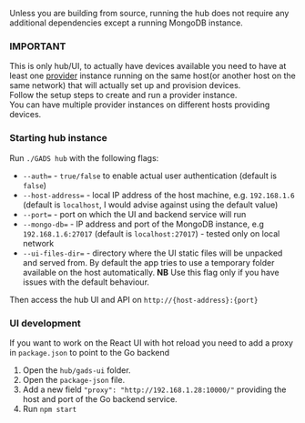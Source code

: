 
Unless you are building from source, running the hub does not require any additional dependencies except a running MongoDB instance.

### IMPORTANT
This is only hub/UI, to actually have devices available you need to have at least one [provider](./provider.md) instance running on the same host(or another host on the same network) that will actually set up and provision devices.   
Follow the setup steps to create and run a provider instance.  
You can have multiple provider instances on different hosts providing devices.  

### Starting hub instance
Run `./GADS hub` with the following flags:  
- `--auth=` - `true/false` to enable actual user authentication (default is `false`)  
- `--host-address=` - local IP address of the host machine, e.g. `192.168.1.6` (default is `localhost`, I would advise against using the default value)  
- `--port=` - port on which the UI and backend service will run  
- `--mongo-db=` - IP address and port of the MongoDB instance, e.g `192.168.1.6:27017` (default is `localhost:27017`) - tested only on local network
- `--ui-files-dir=` - directory where the UI static files will be unpacked and served from. By default the app tries to use a temporary folder available on the host automatically. **NB** Use this flag only if you have issues with the default behaviour.

Then access the hub UI and API on `http://{host-address}:{port}`

### UI development
If you want to work on the React UI with hot reload you need to add a proxy in `package.json` to point to the Go backend
1. Open the `hub/gads-ui` folder.
2. Open the `package-json` file.
3. Add a new field `"proxy": "http://192.168.1.28:10000/"` providing the host and port of the Go backend service.
4. Run `npm start`